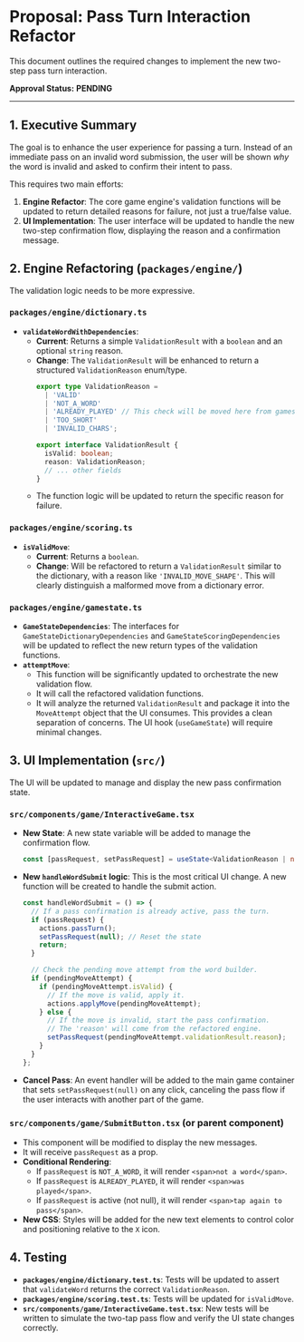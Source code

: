 # Proposal: Pass Turn Interaction Refactor

This document outlines the required changes to implement the new two-step pass turn interaction.

**Approval Status:** **PENDING**

---

## 1. Executive Summary

The goal is to enhance the user experience for passing a turn. Instead of an immediate pass on an invalid word submission, the user will be shown *why* the word is invalid and asked to confirm their intent to pass.

This requires two main efforts:
1.  **Engine Refactor**: The core game engine's validation functions will be updated to return detailed reasons for failure, not just a true/false value.
2.  **UI Implementation**: The user interface will be updated to handle the new two-step confirmation flow, displaying the reason and a confirmation message.

## 2. Engine Refactoring (`packages/engine/`)

The validation logic needs to be more expressive.

### `packages/engine/dictionary.ts`

*   **`validateWordWithDependencies`**:
    *   **Current**: Returns a simple `ValidationResult` with a `boolean` and an optional `string` reason.
    *   **Change**: The `ValidationResult` will be enhanced to return a structured `ValidationReason` enum/type.
        ```typescript
        export type ValidationReason = 
          | 'VALID' 
          | 'NOT_A_WORD' 
          | 'ALREADY_PLAYED' // This check will be moved here from gamestate
          | 'TOO_SHORT'
          | 'INVALID_CHARS';

        export interface ValidationResult {
          isValid: boolean;
          reason: ValidationReason;
          // ... other fields
        }
        ```
    *   The function logic will be updated to return the specific reason for failure.

### `packages/engine/scoring.ts`

*   **`isValidMove`**:
    *   **Current**: Returns a `boolean`.
    *   **Change**: Will be refactored to return a `ValidationResult` similar to the dictionary, with a reason like `'INVALID_MOVE_SHAPE'`. This will clearly distinguish a malformed move from a dictionary error.

### `packages/engine/gamestate.ts`

*   **`GameStateDependencies`**: The interfaces for `GameStateDictionaryDependencies` and `GameStateScoringDependencies` will be updated to reflect the new return types of the validation functions.
*   **`attemptMove`**:
    *   This function will be significantly updated to orchestrate the new validation flow.
    *   It will call the refactored validation functions.
    *   It will analyze the returned `ValidationResult` and package it into the `MoveAttempt` object that the UI consumes. This provides a clean separation of concerns. The UI hook (`useGameState`) will require minimal changes.

## 3. UI Implementation (`src/`)

The UI will be updated to manage and display the new pass confirmation state.

### `src/components/game/InteractiveGame.tsx`

*   **New State**: A new state variable will be added to manage the confirmation flow.
    ```typescript
    const [passRequest, setPassRequest] = useState<ValidationReason | null>(null);
    ```
*   **New `handleWordSubmit` logic**: This is the most critical UI change. A new function will be created to handle the submit action.
    ```typescript
    const handleWordSubmit = () => {
      // If a pass confirmation is already active, pass the turn.
      if (passRequest) {
        actions.passTurn();
        setPassRequest(null); // Reset the state
        return;
      }

      // Check the pending move attempt from the word builder.
      if (pendingMoveAttempt) {
        if (pendingMoveAttempt.isValid) {
          // If the move is valid, apply it.
          actions.applyMove(pendingMoveAttempt);
        } else {
          // If the move is invalid, start the pass confirmation.
          // The 'reason' will come from the refactored engine.
          setPassRequest(pendingMoveAttempt.validationResult.reason);
        }
      }
    };
    ```
*   **Cancel Pass**: An event handler will be added to the main game container that sets `setPassRequest(null)` on any click, canceling the pass flow if the user interacts with another part of the game.

### `src/components/game/SubmitButton.tsx` (or parent component)

*   This component will be modified to display the new messages.
*   It will receive `passRequest` as a prop.
*   **Conditional Rendering**:
    *   If `passRequest` is `NOT_A_WORD`, it will render `<span>not a word</span>`.
    *   If `passRequest` is `ALREADY_PLAYED`, it will render `<span>was played</span>`.
    *   If `passRequest` is active (not null), it will render `<span>tap again to pass</span>`.
*   **New CSS**: Styles will be added for the new text elements to control color and positioning relative to the `X` icon.

## 4. Testing

*   **`packages/engine/dictionary.test.ts`**: Tests will be updated to assert that `validateWord` returns the correct `ValidationReason`.
*   **`packages/engine/scoring.test.ts`**: Tests will be updated for `isValidMove`.
*   **`src/components/game/InteractiveGame.test.tsx`**: New tests will be written to simulate the two-tap pass flow and verify the UI state changes correctly. 